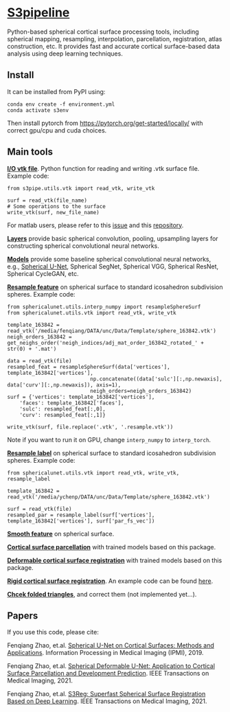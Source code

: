 # [S3pipeline](https://pypi.org/project/s3pipe/)
Python-based spherical cortical surface processing tools, including spherical mapping, resampling, interpolation, parcellation, registration, atlas construction, etc. It provides fast and accurate cortical surface-based data analysis using deep learning techniques.

## Install

It can be installed from PyPI using:

```
conda env create -f environment.yml
conda activate s3env
```
Then install pytorch from https://pytorch.org/get-started/locally/ with correct gpu/cpu and cuda choices.

## Main tools
[**I/O vtk file**](https://github.com/BRAIN-Lab-UNC/S3pipe/blob/main/pip_package/s3pipe/utils/vtk.py). Python function for reading and writing .vtk surface file. Example code:
```
from s3pipe.utils.vtk import read_vtk, write_vtk

surf = read_vtk(file_name)
# Some operations to the surface 
write_vtk(surf, new_file_name)
```
For matlab users, please refer to this [issue](https://github.com/zhaofenqiang/Spherical_U-Net/issues/3#issuecomment-763334969) and this [repository](https://github.com/Zhengwang-Wu/CorticalSurfaceMetric).

[**Layers**](https://github.com/BRAIN-Lab-UNC/S3pipe/tree/main/pip_package/s3pipe/layers) provide basic spherical convolution, pooling, upsampling layers for constructing spherical convolutional neural networks.

[**Models**](https://github.com/BRAIN-Lab-UNC/S3pipe/tree/main/pip_package/s3pipe/models) provide some baseline spherical convolutional neural networks, e.g., [Spherical U-Net](https://github.com/zhaofenqiang/SphericalUNetPackage/blob/6d6c50fc6d20a0d7a2c09669ff1e9e7c78f82007/sphericalunet/model.py#L92), Spherical SegNet, Spherical VGG, Spherical ResNet, Spherical CycleGAN, etc.

[**Resample feature**](https://github.com/zhaofenqiang/SphericalUNetPackage/blob/d838ced91b6878d78e81a3350db01fcbb2591286/sphericalunet/utils/interp_numpy.py#L211) on spherical surface to standard icosahedron subdivision spheres. Example code:
```
from sphericalunet.utils.interp_numpy import resampleSphereSurf
from sphericalunet.utils.vtk import read_vtk, write_vtk

template_163842 = read_vtk('/media/fenqiang/DATA/unc/Data/Template/sphere_163842.vtk')
neigh_orders_163842 = get_neighs_order('neigh_indices/adj_mat_order_163842_rotated_' + str(0) + '.mat')

data = read_vtk(file)
resampled_feat = resampleSphereSurf(data['vertices'], template_163842['vertices'], 
                           np.concatenate((data['sulc'][:,np.newaxis], data['curv'][:,np.newaxis]), axis=1),
                           neigh_orders=neigh_orders_163842)
surf = {'vertices': template_163842['vertices'], 
    'faces': template_163842['faces'],
    'sulc': resampled_feat[:,0],
    'curv': resampled_feat[:,1]}
    
write_vtk(surf, file.replace('.vtk', '.resample.vtk'))
```
Note if you want to run it on GPU, change `interp_numpy` to `interp_torch`.

[**Resample label**](https://github.com/zhaofenqiang/SphericalUNetPackage/blob/d838ced91b6878d78e81a3350db01fcbb2591286/sphericalunet/utils/interp_numpy.py#L211) on spherical surface to standard icosahedron subdivision spheres. Example code:
```
from sphericalunet.utils.vtk import read_vtk, write_vtk, resample_label

template_163842 = read_vtk('/media/ychenp/DATA/unc/Data/Template/sphere_163842.vtk')

surf = read_vtk(file)
resampled_par = resample_label(surf['vertices'], template_163842['vertices'], surf['par_fs_vec'])
```

[**Smooth feature**](https://github.com/zhaofenqiang/SphericalUNetPackage/blob/d838ced91b6878d78e81a3350db01fcbb2591286/sphericalunet/utils/vtk.py#L131) on spherical surface.

[**Cortical surface parcellation**](https://github.com/zhaofenqiang/Spherical_U-Net) with trained models based on this package.

[**Deformable cortical surface registration**](https://github.com/zhaofenqiang/spherical-registration) with trained models based on this package.

[**Rigid cortical surface registration**](https://github.com/zhaofenqiang/SphericalUNetPackage/blob/main/sphericalunet/utils/initial_rigid_align.py). An example code can be found [here](https://github.com/zhaofenqiang/SphericalUNetPackage/blob/main/example/initialRigidAlignUsingSearch_longleaf.py).

[**Chcek folded triangles**](https://github.com/zhaofenqiang/SphericalUNetPackage/blob/6d6c50fc6d20a0d7a2c09669ff1e9e7c78f82007/sphericalunet/utils/utils.py#L294), and correct them (not implemented yet...).



## Papers

If you use this code, please cite:

Fenqiang Zhao, et.al. [Spherical U-Net on Cortical Surfaces: Methods and Applications](https://link.springer.com/chapter/10.1007/978-3-030-20351-1_67). Information Processing in Medical Imaging (IPMI), 2019.

Fenqiang Zhao, et.al. [Spherical Deformable U-Net: Application to Cortical Surface Parcellation and Development Prediction](https://ieeexplore.ieee.org/document/9316936). IEEE Transactions on Medical Imaging, 2021.

Fenqiang Zhao, et.al. [S3Reg: Superfast Spherical Surface Registration Based on Deep Learning](https://ieeexplore.ieee.org/document/9389746). IEEE Transactions on Medical Imaging, 2021.

